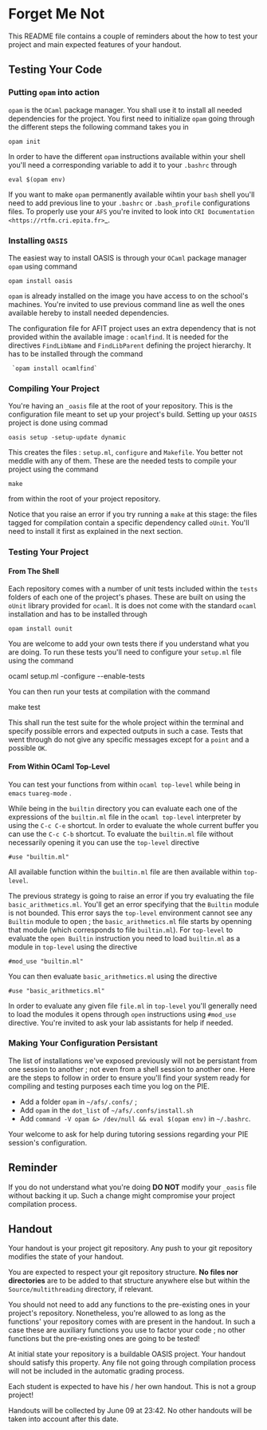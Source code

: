 # Forget Me Not

This README file contains a couple of reminders about the how to test
your project and main expected features of your handout.

## Testing Your Code


### Putting `opam` into action

`opam` is the `OCaml` package manager. You shall use it to install
all needed dependencies for the project. You first need to initialize
`opam` going through the different steps the following command takes
you in

  `opam init`

In order to have the different `opam` instructions available within
your shell you'll need a corresponding variable to add it to your
`.bashrc` through

  `eval $(opam env)`

If you want to make `opam` permanently available wihtin your
`bash` shell you'll need to add previous line to your `.bashrc` or
`.bash_profile` configurations files. To properly use your `AFS`
you're invited to look into `CRI Documentation
<https://rtfm.cri.epita.fr>`_.

### Installing `OASIS`


The easiest way to install OASIS is through your `OCaml` package
manager `opam` using command

  `opam install oasis`

`opam` is already installed on the image you have access to on the
school's machines. You're invited to use previous command line as well
the ones available hereby to install needed dependencies.


The configuration file for AFIT project uses an extra dependency that
is not provided within the available image : `ocamlfind`. It is
needed for the directives `FindLibName` and `FindLibParent`
defining the project hierarchy. It has to be installed through the
command

     `opam install ocamlfind`

### Compiling Your Project


You're having an `_oasis` file at the root of your repository. This
is the configuration file meant to set up your project's
build. Setting up your `OASIS` project is done using commad

  `oasis setup -setup-update dynamic`

This creates the files : `setup.ml`, `configure` and
`Makefile`. You better not meddle with any of them. These are the
needed tests to compile your project using the command

  `make`

from within the root of your project repository.

Notice that you raise an error if you try running a `make` at this
stage: the files tagged for compilation contain a specific dependency
called `oUnit`. You'll need to install it first as explained in the
next section.

### Testing Your Project

#### From The Shell

Each repository comes with a number of unit tests included within the
`tests` folders of each one of the project's phases. These are built
on using the `oUnit` library provided for `ocaml`. It is does not
come with the standard `ocaml` installation and has to be installed
through

  `opam install ounit`

You are welcome to add your own tests there if you understand what you
are doing. To run these tests you'll need to configure your
`setup.ml` file using the command

  ocaml setup.ml -configure --enable-tests

You can then run your tests at compilation with the command

  make test

This shall run the test suite for the whole project within the
terminal and specify possible errors and expected outputs in such a
case. Tests that went through do not give any specific messages except
for a `point` and a possible `OK`.

#### From Within OCaml Top-Level

You can test your functions from within `ocaml top-level` while
being in `emacs` `tuareg-mode` .

While being in the `builtin` directory you can evaluate each one of
the expressions of the `builtin.ml` file in the `ocaml top-level`
interpreter by using the `C-c C-e` shortcut. In order to evaluate
the whole current buffer you can use the `C-c C-b` shortcut. To
evaluate the `builtin.ml` file without necessarily opening it you
can use the `top-level` directive

  `#use "builtin.ml"`

All available function within the `builtin.ml` file are then
available within `top-level`.

The previous strategy is going to raise an error if you try evaluating
the file `basic_arithmetics.ml`. You'll get an error specifying that
the `Builtin` module is not bounded. This error says the
`top-level` environment cannot see any `Builtin` module to open ;
the `basic_arithmetics.ml` file starts by openning that module
(which corresponds to file `builtin.ml`). For `top-level` to
evaluate the `open Builtin` instruction you need to load
`builtin.ml` as a module in `top-level` using the directive

  `#mod_use "builtin.ml"`

You can then evaluate `basic_arithmetics.ml` using the directive

  `#use "basic_arithmetics.ml"`

In order to evaluate any given file `file.ml` in `top-level`
you'll generally need to load the modules it opens through `open`
instructions using `#mod_use` directive. You're invited to ask your
lab assistants for help if needed.

### Making Your Configuration Persistant

The list of installations we've exposed previously will not be
persistant from one session to another ; not even from a shell session
to another one. Here are the steps to follow in order to ensure you'll
find your system ready for compiling and testing purposes each time
you log on the PIE.

- Add a folder `opam` in `~/afs/.confs/` ;
- Add `opam` in the `dot_list` of `~/afs/.confs/install.sh`
- Add `command -V opam &> /dev/null && eval $(opam env)` in `~/.bashrc`.

Your welcome to ask for help during tutoring sessions regarding your
PIE session's configuration.

## Reminder

If you do not understand what you're doing **DO NOT** modify your
`_oasis` file without backing it up. Such a change might compromise
your project compilation process.

## Handout

Your handout is your project git repository. Any push to your git
repository modifies the state of your handout.

You are expected to respect your git repository structure. **No files
nor directories** are to be added to that structure anywhere else but
within the `Source/multithreading` directory, if relevant.

You should not need to add any functions to the pre-existing ones in
your project's repository. Nonetheless, you're allowed to as long as
the functions' your repository comes with are present in the
handout. In such a case these are auxiliary functions you use to
factor your code ; no other functions but the pre-existing ones are
going to be tested!

At initial state your repository is a buildable OASIS project. Your
handout should satisfy this property. Any file not going through
compilation process will not be included in the automatic grading
process.

Each student is expected to have his / her own handout. This is not a
group project!

Handouts will be collected by June 09 at 23:42. No other handouts
will be taken into account after this date.

